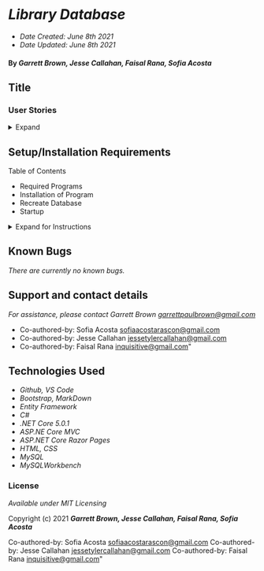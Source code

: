 # _Library Database_

 * _Date Created: June 8th 2021_
 * _Date Updated: June 8th 2021_

#### By _**Garrett Brown, Jesse Callahan, Faisal Rana, Sofia Acosta**_

## Title

### User Stories

<details>
    <summary>Expand</summary>

#### User Stories

</details>

## Setup/Installation Requirements
Table of Contents
* Required Programs
* Installation of Program
* Recreate Database
* Startup

<details>
    <summary>Expand for Instructions</summary>

### Required Programs
1. An internet browser.
2. Visual Code Studio (or another code editor).
3. .NET
4. MySQL
5. MySQLWorkbench


### Installation of Program
* _Open the terminal on your local machine and navigate to "Desktop."_
* _Clone "Library.Solution"" with the following git command `https://github.com/GBProductions/Library.Solution`_
* _Navigate to the top level of the repository with the command `cd Library.Solution`_
* _Navigate into "Library" with git command `cd Factory`_


### Recreate Database

#### Instructions: `appsettings.json` Creation

1. Create a file in the root directory called `appsettings.json`. 
2. Add `appsettings.json` to `.gitignore`.
3. Insert the following code into `appsettings.json`:
    
``` 
{
    "ConnectionStrings": {
        "DefaultConnection": "Server=localhost;Port=3306;database=YOUR-DATABASE;uid=root;pwd=YOUR-PASSWORD;"
    }
}
```

4. Replace `YOUR-PASSWORD` with password you selected when installing MySQLWorkbench.
5. Replace `YOUR-DATABASE` with name of database.

### Startup
* Navigate to Factory.Solution folder in project.
* Restore project with git command `dotnet restore`
* Build project with git command `dotnet build`
* To run program, run git command `dotnet run`
* In browser, navigate to http://localhost:5000 

</details>

## Known Bugs

_There are currently no known bugs._

## Support and contact details

_For assistance, please contact Garrett Brown <garrettpaulbrown@gmail.com>_
* Co-authored-by: Sofia Acosta <sofiaacostarascon@gmail.com>
* Co-authored-by: Jesse Callahan <jessetylercallahan@gmail.com>
* Co-authored-by: Faisal Rana <inquisitive@gmail.com>"

## Technologies Used

* _Github, VS Code_
* _Bootstrap, MarkDown_
* _Entity Framework_
* _C#_
* _.NET Core 5.0.1_
* _ASP.NE Core MVC_
* _ASP.NET Core Razor Pages_
* _HTML, CSS_
* _MySQL_
* _MySQLWorkbench_


### License

*Available under MIT Licensing*

Copyright (c) 2021 **_Garrett Brown, Jesse Callahan, Faisal Rana, Sofia Acosta_**



Co-authored-by: Sofia Acosta <sofiaacostarascon@gmail.com>
Co-authored-by: Jesse Callahan <jessetylercallahan@gmail.com>
Co-authored-by: Faisal Rana <inquisitive@gmail.com>"